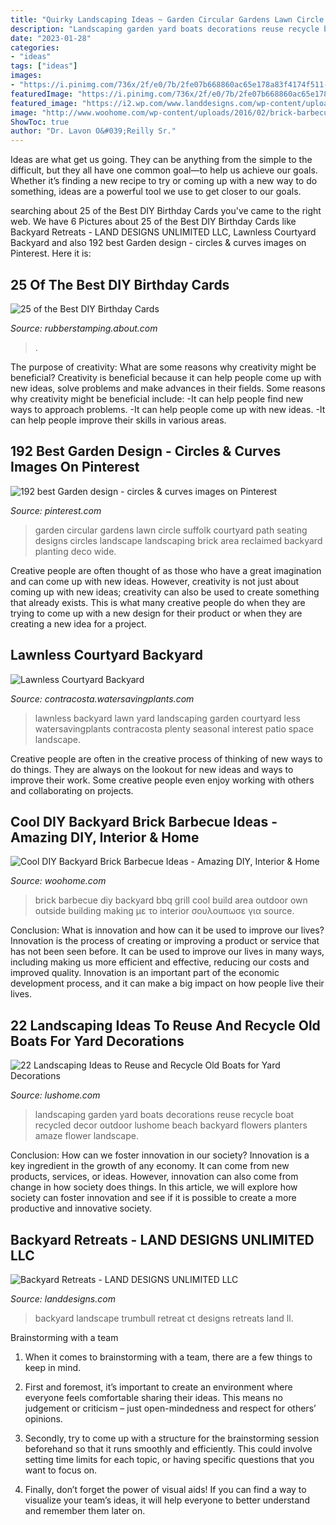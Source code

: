```yaml
---
title: "Quirky Landscaping Ideas ~ Garden Circular Gardens Lawn Circle Suffolk Courtyard Path Seating Designs Circles Landscape Landscaping Brick Area Reclaimed Backyard Planting Deco Wide"
description: "Landscaping garden yard boats decorations reuse recycle boat recycled decor outdoor lushome beach backyard flowers planters amaze flower landscape"
date: "2023-01-28"
categories:
- "ideas"
tags: ["ideas"]
images:
- "https://i.pinimg.com/736x/2f/e0/7b/2fe07b668860ac65e178a83f4174f511--garden-makeover-courtyard-gardens.jpg"
featuredImage: "https://i.pinimg.com/736x/2f/e0/7b/2fe07b668860ac65e178a83f4174f511--garden-makeover-courtyard-gardens.jpg"
featured_image: "https://i2.wp.com/www.landdesigns.com/wp-content/uploads/2013/11/Trumbull-CT-Backyard-Retreat-After.jpg?fit=3008%2C2000&amp;ssl=1"
image: "http://www.woohome.com/wp-content/uploads/2016/02/brick-barbecue-tips-7.jpg"
ShowToc: true
author: "Dr. Lavon O&#039;Reilly Sr."
---
```



Ideas are what get us going. They can be anything from the simple to the difficult, but they all have one common goal—to help us achieve our goals. Whether it’s finding a new recipe to try or coming up with a new way to do something, ideas are a powerful tool we use to get closer to our goals.

	

		
searching about 25 of the Best DIY Birthday Cards you've came to the right web. We have 6 Pictures about 25 of the Best DIY Birthday Cards like Backyard Retreats - LAND DESIGNS UNLIMITED LLC, Lawnless Courtyard Backyard and also 192 best Garden design - circles &amp; curves images on Pinterest. Here it is:
		
    
## 25 Of The Best DIY Birthday Cards

<img loading=lazy src="https://fthmb.tqn.com/r8Fe0EQv_QCNWf7r_aVZGMyW90s=/960x0/filters:no_upscale()/floralprintable-59bf20e203f40200108798c2.jpg" onerror="this.onerror=null;this.src='https://tse1.mm.bing.net/th?id=OIP.yOG4YLJRZjrKgNLdL49j3QHaI2&amp;pid=15.1';" alt="25 of the Best DIY Birthday Cards">

_Source: rubberstamping.about.com_

>. 

	

The purpose of creativity: What are some reasons why creativity might be beneficial?
Creativity is beneficial because it can help people come up with new ideas, solve problems and make advances in their fields. Some reasons why creativity might be beneficial include: 
-It can help people find new ways to approach problems. 
-It can help people come up with new ideas. 
-It can help people improve their skills in various areas.

    
## 192 Best Garden Design - Circles &amp; Curves Images On Pinterest

<img loading=lazy src="https://i.pinimg.com/736x/2f/e0/7b/2fe07b668860ac65e178a83f4174f511--garden-makeover-courtyard-gardens.jpg" onerror="this.onerror=null;this.src='https://tse1.mm.bing.net/th?id=OIP.LP28lY-wnSGfD3MINzFP7QHaFj&amp;pid=15.1';" alt="192 best Garden design - circles &amp; curves images on Pinterest">

_Source: pinterest.com_

>garden circular gardens lawn circle suffolk courtyard path seating designs circles landscape landscaping brick area reclaimed backyard planting deco wide. 

	

Creative people are often thought of as those who have a great imagination and can come up with new ideas. However, creativity is not just about coming up with new ideas; creativity can also be used to create something that already exists. This is what many creative people do when they are trying to come up with a new design for their product or when they are creating a new idea for a project.

    
## Lawnless Courtyard Backyard

<img loading=lazy src="http://www.contracosta.watersavingplants.com/GardenWorks/Photos/278.jpg" onerror="this.onerror=null;this.src='https://tse2.mm.bing.net/th?id=OIP.t4OL7M8yzVvSpV9wZRcNYQHaFj&amp;pid=15.1';" alt="Lawnless Courtyard Backyard">

_Source: contracosta.watersavingplants.com_

>lawnless backyard lawn yard landscaping garden courtyard less watersavingplants contracosta plenty seasonal interest patio space landscape. 

	

Creative people are often in the creative process of thinking of new ways to do things. They are always on the lookout for new ideas and ways to improve their work. Some creative people even enjoy working with others and collaborating on projects.

    
## Cool DIY Backyard Brick Barbecue Ideas - Amazing DIY, Interior &amp; Home

<img loading=lazy src="http://www.woohome.com/wp-content/uploads/2016/02/brick-barbecue-tips-7.jpg" onerror="this.onerror=null;this.src='https://tse1.mm.bing.net/th?id=OIP.FtgqsZK3pivZ6VOY5noBSgHaGW&amp;pid=15.1';" alt="Cool DIY Backyard Brick Barbecue Ideas - Amazing DIY, Interior &amp; Home">

_Source: woohome.com_

>brick barbecue diy backyard bbq grill cool build area outdoor own outside building making με το interior σουλουπωσε για source. 

	

Conclusion: What is innovation and how can it be used to improve our lives?
Innovation is the process of creating or improving a product or service that has not been seen before. It can be used to improve our lives in many ways, including making us more efficient and effective, reducing our costs and improved quality. Innovation is an important part of the economic development process, and it can make a big impact on how people live their lives.

    
## 22 Landscaping Ideas To Reuse And Recycle Old Boats For Yard Decorations

<img loading=lazy src="https://www.lushome.com/wp-content/uploads/2014/05/reuse-recycle-boat-yard-landscaping-garden-decorations-20.jpg" onerror="this.onerror=null;this.src='https://tse4.mm.bing.net/th?id=OIP.IYp1ulzAbmxivezEdzPIKgHaJ3&amp;pid=15.1';" alt="22 Landscaping Ideas to Reuse and Recycle Old Boats for Yard Decorations">

_Source: lushome.com_

>landscaping garden yard boats decorations reuse recycle boat recycled decor outdoor lushome beach backyard flowers planters amaze flower landscape. 

	

Conclusion: How can we foster innovation in our society?
Innovation is a key ingredient in the growth of any economy. It can come from new products, services, or ideas. However, innovation can also come from change in how society does things. In this article, we will explore how society can foster innovation and see if it is possible to create a more productive and innovative society.

    
## Backyard Retreats - LAND DESIGNS UNLIMITED LLC

<img loading=lazy src="https://i2.wp.com/www.landdesigns.com/wp-content/uploads/2013/11/Trumbull-CT-Backyard-Retreat-After.jpg?fit=3008%2C2000&amp;ssl=1" onerror="this.onerror=null;this.src='https://tse4.mm.bing.net/th?id=OIP.9REbsp6awC4JPTnh6JzEgAHaE7&amp;pid=15.1';" alt="Backyard Retreats - LAND DESIGNS UNLIMITED LLC">

_Source: landdesigns.com_

>backyard landscape trumbull retreat ct designs retreats land ll. 

	

Brainstorming with a team
1. When it comes to brainstorming with a team, there are a few things to keep in mind.
2. First and foremost, it’s important to create an environment where everyone feels comfortable sharing their ideas. This means no judgement or criticism – just open-mindedness and respect for others’ opinions.

3. Secondly, try to come up with a structure for the brainstorming session beforehand so that it runs smoothly and efficiently. This could involve setting time limits for each topic, or having specific questions that you want to focus on.

4. Finally, don’t forget the power of visual aids! If you can find a way to visualize your team’s ideas, it will help everyone to better understand and remember them later on.

